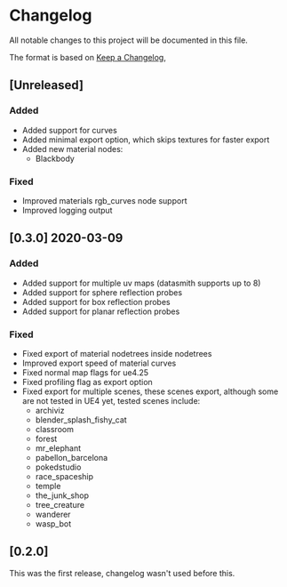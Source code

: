 # Changelog
All notable changes to this project will be documented in this file.

The format is based on [Keep a Changelog](https://keepachangelog.com/en/1.0.0/),

## [Unreleased]
### Added
+ Added support for curves
+ Added minimal export option, which skips textures for faster export
+ Added new material nodes:
  - Blackbody

### Fixed
* Improved materials rgb_curves node support
* Improved logging output

## [0.3.0] 2020-03-09

### Added
+ Added support for multiple uv maps (datasmith supports up to 8)
+ Added support for sphere reflection probes
+ Added support for box reflection probes
+ Added support for planar reflection probes

### Fixed
* Fixed export of material nodetrees inside nodetrees
* Improved export speed of material curves
* Fixed normal map flags for ue4.25
* Fixed profiling flag as export option
* Fixed export for multiple scenes, these scenes export, although some are not
  tested in UE4 yet, tested scenes include:
  + archiviz
  + blender_splash_fishy_cat
  + classroom
  + forest
  + mr_elephant
  + pabellon_barcelona
  + pokedstudio
  + race_spaceship
  + temple
  + the_junk_shop
  + tree_creature
  + wanderer
  + wasp_bot

## [0.2.0]

This was the first release, changelog wasn't used before this.
